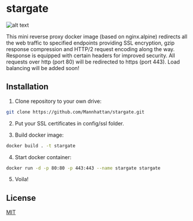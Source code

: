 # stargate
![alt text](https://raw.githubusercontent.com/mannhattan/stargate/master/logo.png)

This mini reverse proxy docker image (based on nginx.alpine) redirects all the web traffic to specified endpoints providing SSL encryption, gzip response compression and HTTP/2 request encoding along the way. Response is equipped with certain headers for improved security. All requests over http (port 80) will be redirected to https (port 443). Load balancing will be added soon!

## Installation

1. Clone repository to your own drive:

```bash
git clone https://github.com/Mannhattan/stargate.git
```

2. Put your SSL certificates in config/ssl folder.

3. Build docker image:

```bash
docker build . -t stargate
```

4. Start docker container:

```bash
docker run -d -p 80:80 -p 443:443 --name stargate stargate
```

5. Voila!


## License
[MIT](https://choosealicense.com/licenses/mit/)